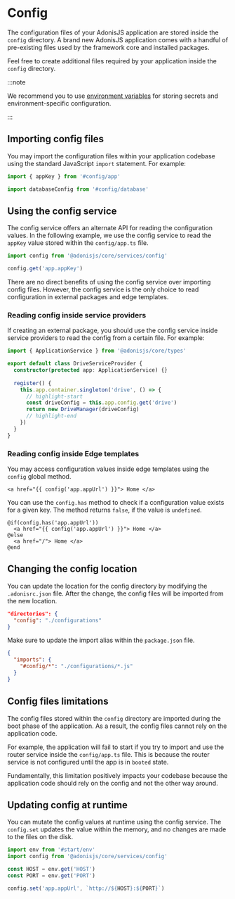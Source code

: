 # Config

The configuration files of your AdonisJS application are stored inside the `config` directory. A brand new AdonisJS application comes with a handful of pre-existing files used by the framework core and installed packages.

Feel free to create additional files required by your application inside the `config` directory.


:::note

We recommend you to use [environment variables](./env.md) for storing secrets and environment-specific configuration.


:::

## Importing config files

You may import the configuration files within your application codebase using the standard JavaScript `import` statement. For example:

```ts
import { appKey } from '#config/app'
```

```ts
import databaseConfig from '#config/database'
```

## Using the config service

The config service offers an alternate API for reading the configuration values. In the following example, we use the config service to read the `appKey` value stored within the `config/app.ts` file.

```ts
import config from '@adonisjs/core/services/config'

config.get('app.appKey')
```

There are no direct benefits of using the config service over importing config files. However, the config service is the only choice to read configuration in external packages and edge templates.

### Reading config inside service providers

If creating an external package, you should use the config service inside service providers to read the config from a certain file. For example:

```ts
import { ApplicationService } from '@adonisjs/core/types'

export default class DriveServiceProvider {
  constructor(protected app: ApplicationService) {}
  
  register() {
    this.app.container.singleton('drive', () => {
      // highlight-start
      const driveConfig = this.app.config.get('drive')
      return new DriveManager(driveConfig)
      // highlight-end
    })
  }
}
```

### Reading config inside Edge templates

You may access configuration values inside edge templates using the `config` global method.

```edge
<a href="{{ config('app.appUrl') }}"> Home </a>
```

You can use the `config.has` method to check if a configuration value exists for a given key. The method returns `false`, if the value is `undefined`.

```edge
@if(config.has('app.appUrl'))
  <a href="{{ config('app.appUrl') }}"> Home </a>
@else
  <a href="/"> Home </a>
@end
```

## Changing the config location

You can update the location for the config directory by modifying the `.adonisrc.json` file. After the change, the config files will be imported from the new location.

```json
"directories": {
  "config": "./configurations"
}
```

Make sure to update the import alias within the `package.json` file.

```json
{
  "imports": {
    "#config/*": "./configurations/*.js"
  }
}
```

## Config files limitations

The config files stored within the `config` directory are imported during the boot phase of the application. As a result, the config files cannot rely on the application code.

For example, the application will fail to start if you try to import and use the router service inside the `config/app.ts` file. This is because the router service is not configured until the app is in `booted` state.

Fundamentally, this limitation positively impacts your codebase because the application code should rely on the config and not the other way around.

## Updating config at runtime

You can mutate the config values at runtime using the config service. The `config.set` updates the value within the memory, and no changes are made to the files on the disk.

```ts
import env from '#start/env'
import config from '@adonisjs/core/services/config'

const HOST = env.get('HOST')
const PORT = env.get('PORT')

config.set('app.appUrl', `http://${HOST}:${PORT}`)
```
